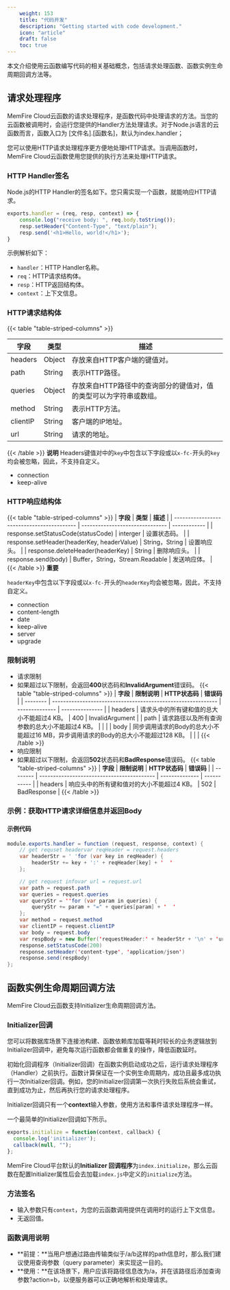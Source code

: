 ```yaml
---
    weight: 153
    title: "代码开发"
    description: "Getting started with code development."
    icon: "article"
    draft: false
    toc: true
---
```


本文介绍使用云函数编写代码的相关基础概念，包括请求处理函数、函数实例生命周期回调方法等。

## **请求处理程序**

MemFire Cloud云函数的请求处理程序，是函数代码中处理请求的方法。当您的云函数被调用时，会运行您提供的Handler方法处理请求。对于Node.js语言的云函数而言，函数入口为 [文件名].[函数名]，默认为index.handler；

您可以使用HTTP请求处理程序更方便地处理HTTP请求。当调用函数时，MemFire Cloud云函数使用您提供的执行方法来处理HTTP请求。



### **HTTP Handler签名**

Node.js的HTTP Handler的签名如下。您只需实现一个函数，就能响应HTTP请求。

```JavaScript
exports.handler = (req, resp, context) => {
    console.log("receive body: ", req.body.toString());
    resp.setHeader("Content-Type", "text/plain");
    resp.send('<h1>Hello, world!</h1>');
}     
```

示例解析如下：

- `handler`：HTTP Handler名称。
- `req`：HTTP请求结构体。
- `resp`：HTTP返回结构体。
- `context`：上下文信息。


### **HTTP请求结构体**

{{< table "table-striped-columns" >}}

| **字段** | **类型** | **描述**                                                     |
| -------- | -------- | ------------------------------------------------------------ |
| headers  | Object   | 存放来自HTTP客户端的键值对。                                 |
| path     | String   | 表示HTTP路径。                                               |
| queries  | Object   | 存放来自HTTP路径中的查询部分的键值对，值的类型可以为字符串或数组。 |
| method   | String   | 表示HTTP方法。                                               |
| clientIP | String   | 客户端的IP地址。                                             |
| url      | String   | 请求的地址。                                                 |
 {{< /table >}}
**说明** Headers键值对中的`key`中包含以下字段或以`x-fc-`开头的`key`均会被忽略，因此，不支持自定义。

- connection
- keep-alive


### **HTTP响应结构体**
{{< table "table-striped-columns" >}}
| **字段**                                   | **类型**                        | **描述**     |
| ------------------------------------------ | ------------------------------- | ------------ |
| response.setStatusCode(statusCode)         | interger                        | 设置状态码。 |
| response.setHeader(headerKey, headerValue) | String，String                  | 设置响应头。 |
| response.deleteHeader(headerKey)           | String                          | 删除响应头。 |
| response.send(body)                        | Buffer，String，Stream.Readable | 发送响应体。 |
 {{< /table >}}
**重要** 

`headerKey`中包含以下字段或以`x-fc-`开头的`headerKey`均会被忽略，因此，不支持自定义。

- connection
- content-length
- date
- keep-alive
- server
- upgrade



### **限制说明**

- 请求限制
- 如果超过以下限制，会返回**400**状态码和**InvalidArgument**错误码。
{{< table "table-striped-columns" >}}
| **字段** | **限制说明**                                                 | **HTTP状态码** | **错误码**      |
| -------- | ------------------------------------------------------------ | -------------- | --------------- |
| headers  | 请求头中的所有键和值的总大小不能超过4 KB。                   | 400            | InvalidArgument |
| path     | 请求路径以及所有查询参数的总大小不能超过4 KB。               |                |                 |
| body     | 同步调用请求的Body的总大小不能超过16 MB，异步调用请求的Body的总大小不能超过128 KB。 |                |                 |
 {{< /table >}}
- 响应限制
- 如果超过以下限制，会返回**502**状态码和**BadResponse**错误码。
{{< table "table-striped-columns" >}}
| **字段** | **限制说明**                               | **HTTP状态码** | **错误码**  |
| -------- | ------------------------------------------ | -------------- | ----------- |
| headers  | 响应头中的所有键和值对的大小不能超过4 KB。 | 502            | BadResponse |
 {{< /table >}}

### **示例：获取HTTP请求详细信息并返回Body**

#### **示例代码**

```Java
module.exports.handler = function (request, response, context) {
    // get requset headervar reqHeader = request.headers
    var headerStr = ' 'for (var key in reqHeader) {
        headerStr += key + ':' + reqHeader[key] + '  '
    };

    // get request infovar url = request.url
    var path = request.path
    var queries = request.queries
    var queryStr = ''for (var param in queries) {
        queryStr += param + "=" + queries[param] + '  '
    };
    var method = request.method
    var clientIP = request.clientIP
    var body = request.body
    var respBody = new Buffer('requestHeader:' + headerStr + '\n' + 'url: ' + url + '\n' + 'path: ' + path + '\n' + 'queries: ' + queryStr + '\n' + 'method: ' + method + '\n' + 'clientIP: ' + clientIP + '\n' + 'body: ' + body + '\n')
    response.setStatusCode(200)
    response.setHeader('content-type', 'application/json')
    response.send(respBody)
};
```

## **函数实例生命周期回调方法**

MemFire Cloud云函数支持Initializer生命周期回调方法。

### **Initializer回调**

您可以将数据库场景下连接池构建、函数依赖库加载等耗时较长的业务逻辑放到Initializer回调中，避免每次运行函数都会做重复的操作，降低函数延时。

初始化回调程序（Initializer回调）在函数实例启动成功之后，运行请求处理程序（Handler）之前执行。函数计算保证在一个实例生命周期内，成功且最多成功执行一次Initializer回调。例如，您的Initializer回调第一次执行失败后系统会重试，直到成功为止，然后再执行您的请求处理程序。

Initializer回调只有一个**context**输入参数，使用方法和事件请求处理程序一样。

一个最简单的Initializer回调如下所示。

```JavaScript
exports.initialize = function(context, callback) {
  console.log('initializer');
  callback(null, "");
};
```

MemFire Cloud平台默认的**Initializer 回调程序**为`index.initialize`，那么云函数在配置Initializer属性后会去加载`index.js`中定义的`initialize`方法。


### **方法签名**

- 输入参数只有`context`，为您的云函数调用提供在调用时的运行上下文信息。
- 无返回值。

### 函数调用说明

- **前提：**当用户想通过路由传输类似于/a/b这样的path信息时，那么我们建议使用查询参数（query parameter）来实现这一目的。
- **使用：**在该场景下，用户应该将路径信息改为/a，并在该路径后添加查询参数?action=b，以便服务器可以正确地解析和处理请求。


